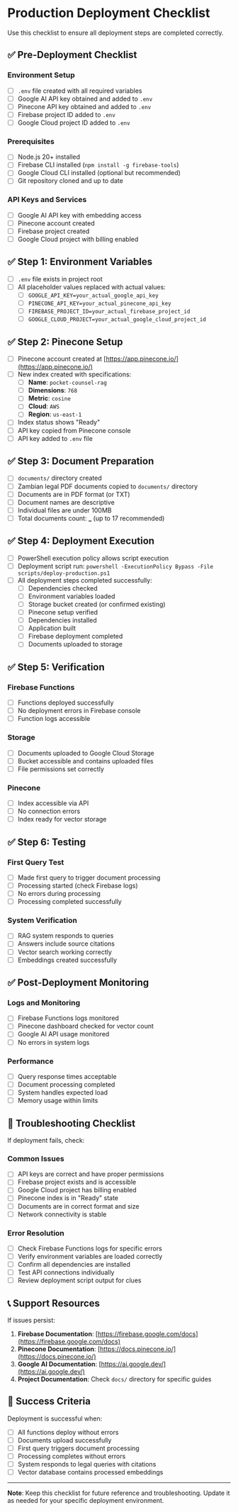 # Production Deployment Checklist

Use this checklist to ensure all deployment steps are completed correctly.

## ✅ Pre-Deployment Checklist

### Environment Setup

- [ ] `.env` file created with all required variables
- [ ] Google AI API key obtained and added to `.env`
- [ ] Pinecone API key obtained and added to `.env`
- [ ] Firebase project ID added to `.env`
- [ ] Google Cloud project ID added to `.env`

### Prerequisites

- [ ] Node.js 20+ installed
- [ ] Firebase CLI installed (`npm install -g firebase-tools`)
- [ ] Google Cloud CLI installed (optional but recommended)
- [ ] Git repository cloned and up to date

### API Keys and Services

- [ ] Google AI API key with embedding access
- [ ] Pinecone account created
- [ ] Firebase project created
- [ ] Google Cloud project with billing enabled

## ✅ Step 1: Environment Variables

- [ ] `.env` file exists in project root
- [ ] All placeholder values replaced with actual values:
  - [ ] `GOOGLE_API_KEY=your_actual_google_api_key`
  - [ ] `PINECONE_API_KEY=your_actual_pinecone_api_key`
  - [ ] `FIREBASE_PROJECT_ID=your_actual_firebase_project_id`
  - [ ] `GOOGLE_CLOUD_PROJECT=your_actual_google_cloud_project_id`

## ✅ Step 2: Pinecone Setup

- [ ] Pinecone account created at [https://app.pinecone.io/](https://app.pinecone.io/)
- [ ] New index created with specifications:
  - [ ] **Name**: `pocket-counsel-rag`
  - [ ] **Dimensions**: `768`
  - [ ] **Metric**: `cosine`
  - [ ] **Cloud**: `AWS`
  - [ ] **Region**: `us-east-1`
- [ ] Index status shows "Ready"
- [ ] API key copied from Pinecone console
- [ ] API key added to `.env` file

## ✅ Step 3: Document Preparation

- [ ] `documents/` directory created
- [ ] Zambian legal PDF documents copied to `documents/` directory
- [ ] Documents are in PDF format (or TXT)
- [ ] Document names are descriptive
- [ ] Individual files are under 100MB
- [ ] Total documents count: **\_** (up to 17 recommended)

## ✅ Step 4: Deployment Execution

- [ ] PowerShell execution policy allows script execution
- [ ] Deployment script run: `powershell -ExecutionPolicy Bypass -File scripts/deploy-production.ps1`
- [ ] All deployment steps completed successfully:
  - [ ] Dependencies checked
  - [ ] Environment variables loaded
  - [ ] Storage bucket created (or confirmed existing)
  - [ ] Pinecone setup verified
  - [ ] Dependencies installed
  - [ ] Application built
  - [ ] Firebase deployment completed
  - [ ] Documents uploaded to storage

## ✅ Step 5: Verification

### Firebase Functions

- [ ] Functions deployed successfully
- [ ] No deployment errors in Firebase console
- [ ] Function logs accessible

### Storage

- [ ] Documents uploaded to Google Cloud Storage
- [ ] Bucket accessible and contains uploaded files
- [ ] File permissions set correctly

### Pinecone

- [ ] Index accessible via API
- [ ] No connection errors
- [ ] Index ready for vector storage

## ✅ Step 6: Testing

### First Query Test

- [ ] Made first query to trigger document processing
- [ ] Processing started (check Firebase logs)
- [ ] No errors during processing
- [ ] Processing completed successfully

### System Verification

- [ ] RAG system responds to queries
- [ ] Answers include source citations
- [ ] Vector search working correctly
- [ ] Embeddings created successfully

## ✅ Post-Deployment Monitoring

### Logs and Monitoring

- [ ] Firebase Functions logs monitored
- [ ] Pinecone dashboard checked for vector count
- [ ] Google AI API usage monitored
- [ ] No errors in system logs

### Performance

- [ ] Query response times acceptable
- [ ] Document processing completed
- [ ] System handles expected load
- [ ] Memory usage within limits

## 🚨 Troubleshooting Checklist

If deployment fails, check:

### Common Issues

- [ ] API keys are correct and have proper permissions
- [ ] Firebase project exists and is accessible
- [ ] Google Cloud project has billing enabled
- [ ] Pinecone index is in "Ready" state
- [ ] Documents are in correct format and size
- [ ] Network connectivity is stable

### Error Resolution

- [ ] Check Firebase Functions logs for specific errors
- [ ] Verify environment variables are loaded correctly
- [ ] Confirm all dependencies are installed
- [ ] Test API connections individually
- [ ] Review deployment script output for clues

## 📞 Support Resources

If issues persist:

1. **Firebase Documentation**: [https://firebase.google.com/docs](https://firebase.google.com/docs)
2. **Pinecone Documentation**: [https://docs.pinecone.io/](https://docs.pinecone.io/)
3. **Google AI Documentation**: [https://ai.google.dev/](https://ai.google.dev/)
4. **Project Documentation**: Check `docs/` directory for specific guides

## 🎉 Success Criteria

Deployment is successful when:

- [ ] All functions deploy without errors
- [ ] Documents upload successfully
- [ ] First query triggers document processing
- [ ] Processing completes without errors
- [ ] System responds to legal queries with citations
- [ ] Vector database contains processed embeddings

---

**Note**: Keep this checklist for future reference and troubleshooting. Update it as needed for your specific deployment environment.
